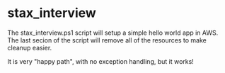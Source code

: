 # stax_interview
The stax_interview.ps1 script will setup a simple hello world app in AWS. The last secion of the script will remove all of the resources to make cleanup easier.

It is very "happy path", with no exception handling, but it works!